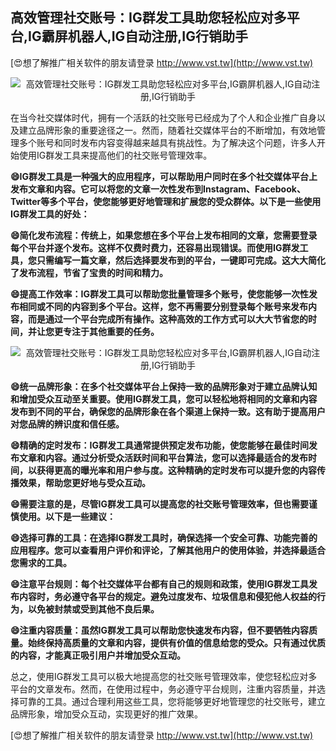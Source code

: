 ## **高效管理社交账号：IG群发工具助您轻松应对多平台,IG霸屏机器人,IG自动注册,IG行销助手**

[😍想了解推广相关软件的朋友请登录 http://www.vst.tw](http://www.vst.tw)

 <center><img src="https://vst.tw/MP4/tuiguang/png/4.png" alt="高效管理社交账号：IG群发工具助您轻松应对多平台,IG霸屏机器人,IG自动注册,IG行销助手"></center>

在当今社交媒体时代，拥有一个活跃的社交账号已经成为了个人和企业推广自身以及建立品牌形象的重要途径之一。然而，随着社交媒体平台的不断增加，有效地管理多个账号和同时发布内容变得越来越具有挑战性。为了解决这个问题，许多人开始使用IG群发工具来提高他们的社交账号管理效率。

**😄IG群发工具是一种强大的应用程序，可以帮助用户同时在多个社交媒体平台上发布文章和内容。它可以将您的文章一次性发布到Instagram、Facebook、Twitter等多个平台，使您能够更好地管理和扩展您的受众群体。以下是一些使用IG群发工具的好处：**

**😄简化发布流程：传统上，如果您想在多个平台上发布相同的文章，您需要登录每个平台并逐个发布。这样不仅费时费力，还容易出现错误。而使用IG群发工具，您只需编写一篇文章，然后选择要发布到的平台，一键即可完成。这大大简化了发布流程，节省了宝贵的时间和精力。**

**😄提高工作效率：IG群发工具可以帮助您批量管理多个账号，使您能够一次性发布相同或不同的内容到多个平台。这样，您不再需要分别登录每个账号来发布内容，而是通过一个平台完成所有操作。这种高效的工作方式可以大大节省您的时间，并让您更专注于其他重要的任务。**

 <center><img src="https://vst.tw/MP4/tuiguang/png/7.png" alt="高效管理社交账号：IG群发工具助您轻松应对多平台,IG霸屏机器人,IG自动注册,IG行销助手"></center>

**😄统一品牌形象：在多个社交媒体平台上保持一致的品牌形象对于建立品牌认知和增加受众互动至关重要。使用IG群发工具，您可以轻松地将相同的文章和内容发布到不同的平台，确保您的品牌形象在各个渠道上保持一致。这有助于提高用户对您品牌的辨识度和信任感。**

**😄精确的定时发布：IG群发工具通常提供预定发布功能，使您能够在最佳时间发布文章和内容。通过分析受众活跃时间和平台算法，您可以选择最适合的发布时间，以获得更高的曝光率和用户参与度。这种精确的定时发布可以提升您的内容传播效果，帮助您更好地与受众互动。**

**😄需要注意的是，尽管IG群发工具可以提高您的社交账号管理效率，但也需要谨慎使用。以下是一些建议：**

**😄选择可靠的工具：在选择IG群发工具时，确保选择一个安全可靠、功能完善的应用程序。您可以查看用户评价和评论，了解其他用户的使用体验，并选择最适合您需求的工具。**

**😄注意平台规则：每个社交媒体平台都有自己的规则和政策，使用IG群发工具发布内容时，务必遵守各平台的规定。避免过度发布、垃圾信息和侵犯他人权益的行为，以免被封禁或受到其他不良后果。**

**😄注重内容质量：虽然IG群发工具可以帮助您快速发布内容，但不要牺牲内容质量。始终保持高质量的文章和内容，提供有价值的信息给您的受众。只有通过优质的内容，才能真正吸引用户并增加受众互动。**

总之，使用IG群发工具可以极大地提高您的社交账号管理效率，使您轻松应对多平台的文章发布。然而，在使用过程中，务必遵守平台规则，注重内容质量，并选择可靠的工具。通过合理利用这些工具，您将能够更好地管理您的社交账号，建立品牌形象，增加受众互动，实现更好的推广效果。

[😍想了解推广相关软件的朋友请登录 http://www.vst.tw](http://www.vst.tw)



